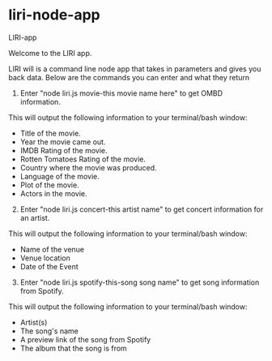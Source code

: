 # liri-node-app
LIRI-app

Welcome to the LIRI app.

LIRI will is a command line node app that takes in parameters and gives you back data.  Below are the commands you can enter and what they return

1) Enter "node liri.js movie-this movie name here" to get OMBD information.

This will output the following information to your terminal/bash window:

   * Title of the movie.
   * Year the movie came out.
   * IMDB Rating of the movie.
   * Rotten Tomatoes Rating of the movie.
   * Country where the movie was produced.
   * Language of the movie.
   * Plot of the movie.
   * Actors in the movie.

2) Enter "node liri.js concert-this artist name" to get concert information for an artist.

This will output the following information to your terminal/bash window:

 * Name of the venue
 * Venue location
 * Date of the Event

3) Enter "node liri.js spotify-this-song song name" to get song information from Spotify.

This will output the following information to your terminal/bash window:

 * Artist(s)
 * The song's name
 * A preview link of the song from Spotify
 * The album that the song is from 